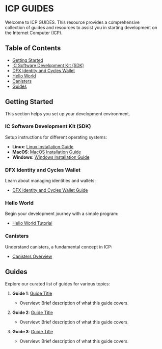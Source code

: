 # ICP GUIDES

Welcome to ICP GUIDES. This resource provides a comprehensive collection of guides and resources to assist you in starting development on the Internet Computer (ICP).

## Table of Contents

- [Getting Started](#getting-started)
- [IC Software Development Kit (SDK)](#ic-software-development-kit-sdk)
- [DFX Identity and Cycles Wallet](#dfx-identity-and-cycles-wallet)
- [Hello World](#hello-world)
- [Canisters](#canisters)
- [Guides](#guides)

## Getting Started

This section helps you set up your development environment.

### IC Software Development Kit (SDK) 

Setup instructions for different operating systems:

- **Linux**: [Linux Installation Guide](IC_SDK_Linux.md)
- **MacOS**: [MacOS Installation Guide](IC_SDK_MacOS.md)
- **Windows**: [Windows Installation Guide](IC_SDK_Windows.md)

### DFX Identity and Cycles Wallet 

Learn about managing identities and wallets:

- [DFX Identity and Cycles Wallet Guide](DFX_Wallet.md)

### Hello World 

Begin your development journey with a simple program:

- [Hello World Tutorial](Hello_World.md)

### Canisters 

Understand canisters, a fundamental concept in ICP:

- [Canisters Overview](Canisters.md)

## Guides

Explore our curated list of guides for various topics:

1. **Guide 1**: [Guide Title](link-to-guide)
   - Overview: Brief description of what this guide covers.

2. **Guide 2**: [Guide Title](link-to-guide)
   - Overview: Brief description of what this guide covers.

3. **Guide 3**: [Guide Title](link-to-guide)
   - Overview: Brief description of what this guide covers.
